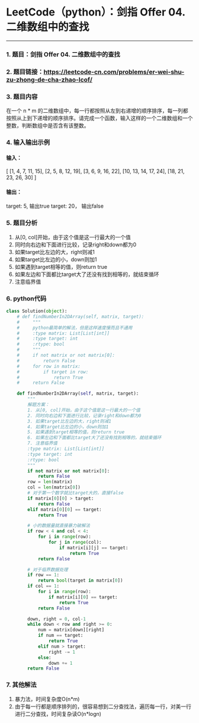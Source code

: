 # LeetCode（python）：剑指 Offer 04. 二维数组中的查找
---

### 1. 题目：剑指 Offer 04. 二维数组中的查找
### 2. 题目链接：https://leetcode-cn.com/problems/er-wei-shu-zu-zhong-de-cha-zhao-lcof/
### 3. 题目内容
在一个 n * m 的二维数组中，每一行都按照从左到右递增的顺序排序，每一列都按照从上到下递增的顺序排序。请完成一个函数，输入这样的一个二维数组和一个整数，判断数组中是否含有该整数。
### 4. 输入输出示例
#### 输入：
[
  [1,   4,  7, 11, 15],
  [2,   5,  8, 12, 19],
  [3,   6,  9, 16, 22],
  [10, 13, 14, 17, 24],
  [18, 21, 23, 26, 30]
]

#### 输出：
target: 5, 输出true
target: 20， 输出false

### 5. 题目分析
1. 从[0, col]开始，由于这个值是这一行最大的一个值
2. 同时向右边和下面进行比较，记录right和down都为0
3. 如果target比左边的大，right则减1
4. 如果target比左边的小，down则加1
5. 如果遇到target相等的值，则return true
6. 如果左边和下面都比target大了还没有找到相等的，就结束循环
7. 注意临界值

### 6. python代码
```python
class Solution(object):
    # def findNumberIn2DArray(self, matrix, target):
    #     """
    #     python最简单的解法，但是这样速度慢而且不通用
    #     :type matrix: List[List[int]]
    #     :type target: int
    #     :rtype: bool
    #     """
    #     if not matrix or not matrix[0]:
    #         return False
    #     for row in matrix:
    #         if target in row:
    #             return True
    #     return False

    def findNumberIn2DArray(self, matrix, target):
        """
        解题方案：
        1. 从[0, col]开始，由于这个值是这一行最大的一个值
        2. 同时向右边和下面进行比较，记录right和down都为0
        3. 如果target比左边的大，right则减1
        4. 如果target比左边的小，down则加1
        5. 如果遇到target相等的值，则return true
        6. 如果左边和下面都比target大了还没有找到相等的，就结束循环
        7. 注意临界值
        :type matrix: List[List[int]]
        :type target: int
        :rtype: bool
        """
        if not matrix or not matrix[0]:
            return False
        row = len(matrix)
        col = len(matrix[0])
        # 对于第一个数字就比target大的，直接false
        if matrix[0][0] > target:
            return False
        elif matrix[0][0] == target:
            return True

        # 小的数据量就直接暴力破解法
        if row < 4 and col < 4:
            for i in range(row):
                for j in range(col):
                    if matrix[i][j] == target:
                        return True
            return False

        # 对于临界数据处理
        if row == 1:
            return bool(target in matrix[0])
        if col == 1:
            for i in range(row):
                if matrix[i][0] == target:
                    return True
            return False

        down, right = 0, col-1
        while down < row and right >= 0:
            num = matrix[down][right]
            if num == target:
                return True
            elif num > target:
                right -= 1
            else:
                down += 1
        return False
```

### 7. 其他解法
1. 暴力法，时间复杂度O(n*m)
2. 由于每一行都是顺序排列的，很容易想到二分查找法，遍历每一行，对美一行进行二分查找，时间复杂读O(n*logn)
